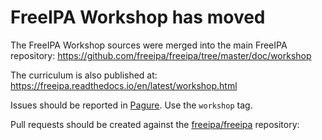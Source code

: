 # FreeIPA Workshop has moved

The FreeIPA Workshop sources were merged into the main FreeIPA
repository:
https://github.com/freeipa/freeipa/tree/master/doc/workshop

The curriculum is also published at:
https://freeipa.readthedocs.io/en/latest/workshop.html

Issues should be reported in [Pagure][].  Use the `workshop` tag.

Pull requests should be created against the
[freeipa/freeipa][freeipa-repo] repository:

[freeipa-repo]: https://github.com/freeipa/freeipa
[Pagure]: https://pagure.io/freeipa/issues
